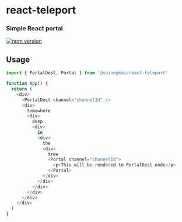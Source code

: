 # react-teleport
### Simple React portal

[![npm version](https://badge.fury.io/js/%40suinegmai%2Freact-teleport.svg)](https://badge.fury.io/js/%40suinegmai%2Freact-teleport)

## Usage

```javascript
import { PortalDest, Portal } from '@suinegmai/react-teleport'

function App() {
  return (
    <div>
      <PortalDest channel="channelId" />
      <div>
        Somewhere
        <div>
          deep
          <div>
            in
            <div>
              the
              <div>
                tree
                <Portal channel="channelId">
                  <p>This will be rendered to PortalDest node</p>
                </Portal>
              </div>
            </div>
          </div>
        </div>
      </div>      
    </div>
  )
}
```
